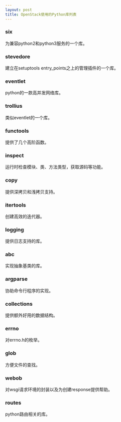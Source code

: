 ```yaml
---
layout: post
title: OpenStack使用的Python库列表
---
```


### six
为兼容python2和python3服务的一个库。

### stevedore
建立在setuptools entry_points之上的管理插件的一个库。

### eventlet 
python的一款高并发网络库。

### trollius
类似eventlet的一个库。

### functools
提供了几个高阶函数。

### inspect
运行时检查模块、类、方法类型，获取源码等功能。

### copy
提供深拷贝和浅拷贝支持。

### itertools
创建高效的迭代器。

### logging
提供日志支持的库。

### abc
实现抽象基类的库。

### argparse
协助命令行程序的实现。

### collections
提供额外好用的数据结构。

### errno
对errno.h的枚举。

### glob
方便文件的查找。 

### webob
对wsgi请求环境的封装以及为创建response提供帮助。

### routes
python路由相关的库。

### 
